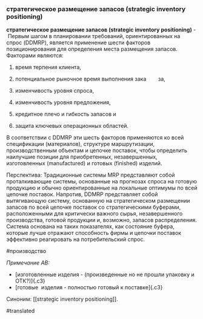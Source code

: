 ### стратегическое размещение запасов (strategic inventory positioning)

**стратегическое размещение запасов (strategic inventory positioning)** -  Первым шагом в планировании требований, ориентированных на спрос (DDMRP), является применение шести факторов позиционирования для определения места размещения запасов. Факторами являются:

1. время терпения клиента,

2. потенциальное рыночное время выполнения зака        за,

3. изменчивость уровня спроса,

4. изменчивость уровня предложения,

5. кредитное плечо и гибкость запасов и

6. защита ключевых операционных областей.

В соответствии с DDMRP эти шесть факторов применяются ко всей спецификации (материалов), структуре маршрутизации, производственным объектам и цепочке поставок, чтобы определить наилучшие позиции для приобретенных, незавершенных, изготовленных (manufactured) и готовых (finished) изделий.

Перспектива: Традиционные системы MRP представляют собой проталкивающие системы, основанные на прогнозах спроса на готовую продукцию и обычно ориентированные на локальные оптимумы по всей цепочке поставок. Напротив, DDMRP представляет собой вытягивающую систему, основанную на стратегическом размещении запасов по всей цепочке поставок со стратегическими буферами, расположенными для критически важного сырья, незавершенного производства, готовой продукции и, возможно, запасов распределения. Система основана на таких показателях, как состояние буфера, которые лучше отражают способность фирмы и цепочки поставок эффективно реагировать на потребительский спрос.

#производство

*Примечание АВ:*

-   [изготовленные изделия - (произведенные но не прошли упаковку и ОТК?)]{.c3}
-   [готовые  изделия - полностью готовый к поставке]{.c3}

Синоним: [[strategic inventory positioning]].

#translated
